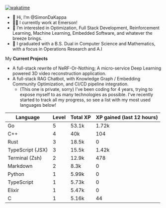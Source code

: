
[![wakatime](https://wakatime.com/badge/user/50e6c678-94a9-4739-af51-360aeb113c51.svg)](https://wakatime.com/@50e6c678-94a9-4739-af51-360aeb113c51)

- 👋 Hi, I’m @SimonDaKappa
- 🧑‍💼 I currently work at Emerson!
- 👀 I’m interested in Optimization, Full Stack Development, Reinforcement Learning, Machine Learning, Embedded Software, and whatever the breeze brings.
- 🌱 I graduated with a B.S. Dual in Computer Science and Mathematics, with a focus in Operations Research and A.I

My **Current Projects** 
- A full-stack rewrite of NeRF-Or-Nothing; A micro-service Deep Learning powered 3D video reconstruction application.
- A full-stack RAG Chatbot, with Knowledge Graph / Embedding Community Optimization, and CI/CD pipeline integration.
  - (This one is private, sorry)
I've been coding for 4 years, trying to expose myself to as many technologies as possible. I've recently started to track all my progress, so see
a list with my most used languages below!

| Language | Level | Total XP | XP gained (last 12 hours) |
| --- | --- | --- | --- |
| Go | 5 | 53.1k | 1.72k |
| C++ | 4 | 40k | 104 |
| Rust | 3 | 18.5k | 0 |
| TypeScript (JSX) | 3 | 15.5k | 1.42k |
| Terminal (Zsh) | 2 | 12.9k | 478 |
| Markdown | 2 | 8.3k | 0 |
| Python | 1 | 5.99k | 0 |
| TypeScript | 1 | 5.73k | 0 |
| Elixir | 1 | 5.47k | 0 |
| C | 1 | 5.16k | 44 |